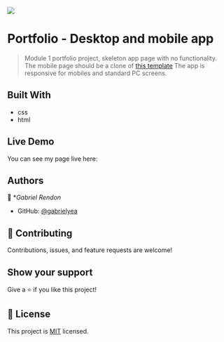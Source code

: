 ![](https://img.shields.io/badge/Microverse-blueviolet)

# Portfolio - Desktop and mobile app

> Module 1 portfolio project, skeleton app page with no functionality.
> The mobile page should be a clone of [this template](https://www.figma.com/file/l7SqJ3ZfkAKih9sFxvWSR4/Microverse-Student-Project-1?node-id=48%3A27)
> The app is responsive for mobiles and standard PC screens.

<!--![screenshot](./desktop-screenshot.png)
![screenshot](./skeleton-app.png)
![screenshot](./screenshot-2.png)-->


<!--Additional description about the project and its features.-->

## Built With
- css
- html

## Live Demo
You can see my page live here: 
<!--[Check it out!](https://gabrielyea.github.io/module1-portfolio-setup/)-->


<!--## Getting Started

**This is an example of how you may give instructions on setting up your project locally.**
**Modify this file to match your project, remove sections that don't apply. For example: delete the testing section if the currect project doesn't require testing.**


To get a local copy up and running follow these simple example steps.

### Prerequisites

### Setup

### Install

### Usage

### Run tests

### Deployment-->
<!--## Google Analytics Integration
![screenshot](./assets/googleanalytics.png)-->


## Authors

👤 **Gabriel Rendon*

- GitHub: [@gabrielyea](https://github.com/gabrielyea)


## 🤝 Contributing

Contributions, issues, and feature requests are welcome!

<!--Feel free to check the [issues page](../../issues/).-->

## Show your support

Give a ⭐️ if you like this project!

<!--## Acknowledgments-->


## 📝 License

This project is [MIT](./MIT.md) licensed.
